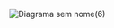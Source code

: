 ![Diagrama sem nome(6)](https://github.com/dsslleagion/Bertoti/assets/88494278/ea3aba31-6775-4eb9-9009-0322d8aaafd7)

